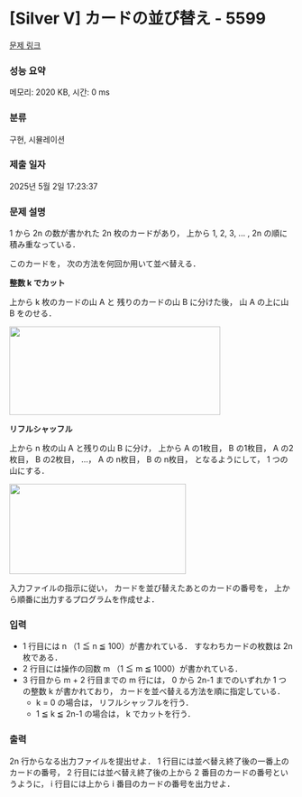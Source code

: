 # [Silver V] カードの並び替え - 5599 

[문제 링크](https://www.acmicpc.net/problem/5599) 

### 성능 요약

메모리: 2020 KB, 시간: 0 ms

### 분류

구현, 시뮬레이션

### 제출 일자

2025년 5월 2일 17:23:37

### 문제 설명

<p>1 から 2n の数が書かれた 2n 枚のカードがあり， 上から 1, 2, 3, ... , 2n の順に積み重なっている．</p>

<p>このカードを， 次の方法を何回か用いて並べ替える．</p>

<p><strong>整数 k でカット</strong></p>

<p>上から k 枚のカードの山 A と 残りのカードの山 B に分けた後， 山 A の上に山 B をのせる．</p>

<p><img alt="" src="https://onlinejudgeimages.s3-ap-northeast-1.amazonaws.com/problem/5599/1.png" style="height: 157px; width: 374px;"></p>

<p><strong>リフルシャッフル</strong></p>

<p>上から n 枚の山 A と残りの山 B に分け， 上から A の1枚目， B の1枚目， A の2枚目， B の2枚目， …， A の n枚目， B の n枚目， となるようにして， 1 つの山にする．</p>

<p><img alt="" src="https://onlinejudgeimages.s3-ap-northeast-1.amazonaws.com/problem/5599/2.png" style="height: 160px; width: 313px;"></p>

<p>入力ファイルの指示に従い， カードを並び替えたあとのカードの番号を， 上から順番に出力するプログラムを作成せよ．</p>

### 입력 

 <ul>
	<li>1 行目には n （1 ≦ n ≦ 100）が書かれている． すなわちカードの枚数は 2n 枚である．</li>
	<li>2 行目には操作の回数 m （1 ≦ m ≦ 1000）が書かれている．</li>
	<li>3 行目から m + 2 行目までの m 行には， 0 から 2n-1 までのいずれか 1 つの整数 k が書かれており， カードを並べ替える方法を順に指定している．
	<ul>
		<li>k = 0 の場合は， リフルシャッフルを行う．</li>
		<li>1 ≦ k ≦ 2n-1 の場合は， k でカットを行う．</li>
	</ul>
	</li>
</ul>

### 출력 

 <p>2n 行からなる出力ファイルを提出せよ． 1 行目には並べ替え終了後の一番上のカードの番号， 2 行目には並べ替え終了後の上から 2 番目のカードの番号というように， i 行目には上から i 番目のカードの番号を出力せよ．</p>

